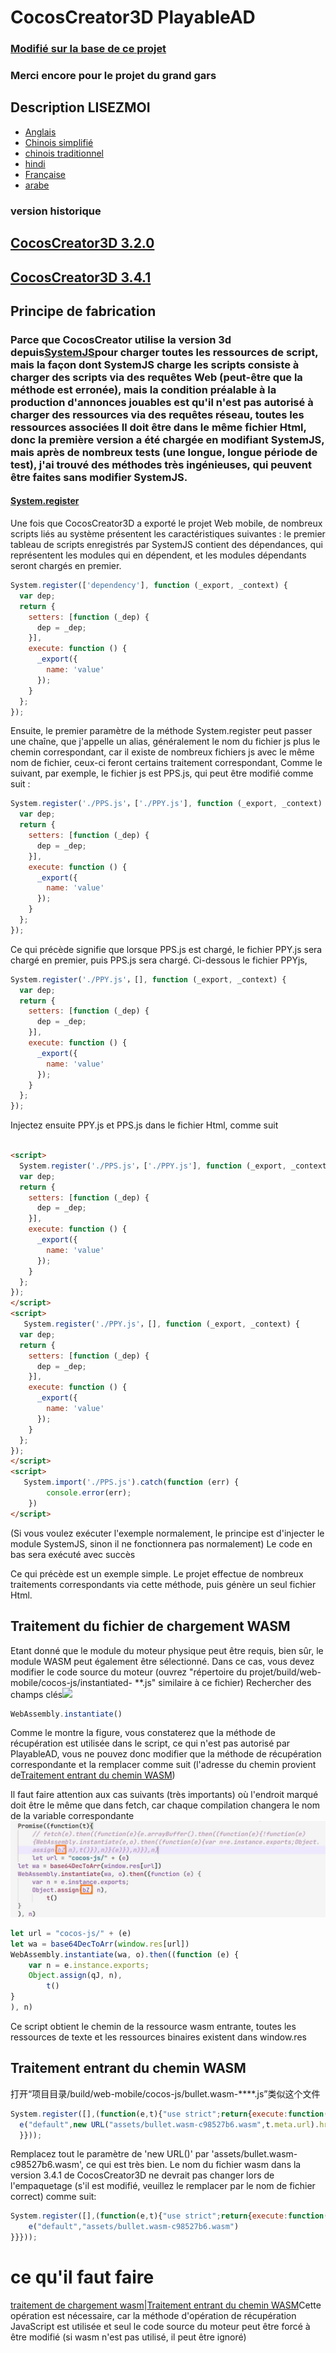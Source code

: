 # CocosCreator3D PlayableAD

### [Modifié sur la base de ce projet](https://github.com/Jecced/c3d2one)

### Merci encore pour le projet du grand gars

## Description LISEZMOI

-   [Anglais](README.en.md)
-   [Chinois simplifié](README.zh-CN.md)
-   [chinois traditionnel](README.zh-TW.md)
-   [hindi](README.hi.md)
-   [Française](README.fr.md)
-   [arabe](README.ar.md)

### version historique

## [CocosCreator3D 3.2.0](./version/Version%203.2.0.md)

## [CocosCreator3D 3.4.1](./version/Version%203.4.1.md)

## Principe de fabrication

### Parce que CocosCreator utilise la version 3d depuis[SystemJS](https://github.com/systemjs/systemjs)pour charger toutes les ressources de script, mais la façon dont SystemJS charge les scripts consiste à charger des scripts via des requêtes Web (peut-être que la méthode est erronée), mais la condition préalable à la production d'annonces jouables est qu'il n'est pas autorisé à charger des ressources via des requêtes réseau, toutes les ressources associées Il doit être dans le même fichier Html, donc la première version a été chargée en modifiant SystemJS, mais après de nombreux tests (une longue, longue période de test), j'ai trouvé des méthodes très ingénieuses, qui peuvent être faites sans modifier SystemJS.

#### [System.register](https://github.com/systemjs/systemjs/blob/main/docs/system-register.md)

Une fois que CocosCreator3D a exporté le projet Web mobile, de nombreux scripts liés au système présentent les caractéristiques suivantes : le premier tableau de scripts enregistrés par SystemJS contient des dépendances, qui représentent les modules qui en dépendent, et les modules dépendants seront chargés en premier.

```javascript
System.register(['dependency'], function (_export, _context) {
  var dep;
  return {
    setters: [function (_dep) {
      dep = _dep;
    }],
    execute: function () {
      _export({
        name: 'value'
      });
    }
  };
});
```

Ensuite, le premier paramètre de la méthode System.register peut passer une chaîne, que j'appelle un alias, généralement le nom du fichier js plus le chemin correspondant, car il existe de nombreux fichiers js avec le même nom de fichier, ceux-ci feront certains traitement correspondant, Comme le suivant, par exemple, le fichier js est PPS.js, qui peut être modifié comme suit :

```javascript
System.register('./PPS.js'，['./PPY.js'], function (_export, _context) {
  var dep;
  return {
    setters: [function (_dep) {
      dep = _dep;
    }],
    execute: function () {
      _export({
        name: 'value'
      });
    }
  };
});
```

Ce qui précède signifie que lorsque PPS.js est chargé, le fichier PPY.js sera chargé en premier, puis PPS.js sera chargé.
Ci-dessous le fichier PPYjs,

```javascript
System.register('./PPY.js'，[], function (_export, _context) {
  var dep;
  return {
    setters: [function (_dep) {
      dep = _dep;
    }],
    execute: function () {
      _export({
        name: 'value'
      });
    }
  };
});
```

Injectez ensuite PPY.js et PPS.js dans le fichier Html, comme suit

```html

<script>
  System.register('./PPS.js'，['./PPY.js'], function (_export, _context) {
  var dep;
  return {
    setters: [function (_dep) {
      dep = _dep;
    }],
    execute: function () {
      _export({
        name: 'value'
      });
    }
  };
});
</script>
<script>
   System.register('./PPY.js'，[], function (_export, _context) {
  var dep;
  return {
    setters: [function (_dep) {
      dep = _dep;
    }],
    execute: function () {
      _export({
        name: 'value'
      });
    }
  };
});
</script>
<script>
   System.import('./PPS.js').catch(function (err) {
        console.error(err);
    })
</script>
```

(Si vous voulez exécuter l'exemple normalement, le principe est d'injecter le module SystemJS, sinon il ne fonctionnera pas normalement) Le code en bas sera exécuté avec succès

Ce qui précède est un exemple simple. Le projet effectue de nombreux traitements correspondants via cette méthode, puis génère un seul fichier Html.

## Traitement du fichier de chargement WASM

Etant donné que le module du moteur physique peut être requis, bien sûr, le module WASM peut également être sélectionné. Dans ce cas, vous devez modifier le code source du moteur (ouvrez "répertoire du projet/build/web-mobile/cocos-js/instantiated- \*\*.js" similaire à ce fichier)
Rechercher des champs clés![](./pic/Snipaste_2022-03-06_19-31-09.jpg)

```javascript
WebAssembly.instantiate()
```

Comme le montre la figure, vous constaterez que la méthode de récupération est utilisée dans le script, ce qui n'est pas autorisé par PlayableAD, vous ne pouvez donc modifier que la méthode de récupération correspondante et la remplacer comme suit (l'adresse du chemin provient de[Traitement entrant du chemin WASM](./README.md#wasm路径传入处理))

Il faut faire attention aux cas suivants (très importants) où l'endroit marqué doit être le même que dans fetch, car chaque compilation changera le nom de la variable correspondante![](./pic/Snipaste_2022-04-01_13-48-28.jpg)

```javascript
let url = "cocos-js/" + (e)
let wa = base64DecToArr(window.res[url])
WebAssembly.instantiate(wa, o).then((function (e) {
    var n = e.instance.exports;
    Object.assign(qJ, n),
        t()
}
), n) 
```

Ce script obtient le chemin de la ressource wasm entrante, toutes les ressources de texte et les ressources binaires existent dans window.res

## Traitement entrant du chemin WASM

打开“项目目录/build/web-mobile/cocos-js/bullet.wasm-\*\*\*\*.js”类似这个文件

```javascript
System.register([],(function(e,t){"use strict";return{execute:function(){
  e("default",new URL("assets/bullet.wasm-c98527b6.wasm",t.meta.url).href)}
  }}));

```

Remplacez tout le paramètre de 'new URL()' par 'assets/bullet.wasm-c98527b6.wasm', ce qui est très bien. Le nom du fichier wasm dans la version 3.4.1 de CocosCreator3D ne devrait pas changer lors de l'empaquetage (s'il est modifié, veuillez le remplacer par le nom de fichier correct)
comme suit:

```javascript
System.register([],(function(e,t){"use strict";return{execute:function(){
    e("default","assets/bullet.wasm-c98527b6.wasm")
}}}));

```

# ce qu'il faut faire

[traitement de chargement wasm](./README.md#wasm加载文件处理)\|[Traitement entrant du chemin WASM](./README.md#wasm路径传入处理)Cette opération est nécessaire, car la méthode d'opération de récupération JavaScript est utilisée et seul le code source du moteur peut être forcé à être modifié (si wasm n'est pas utilisé, il peut être ignoré)
